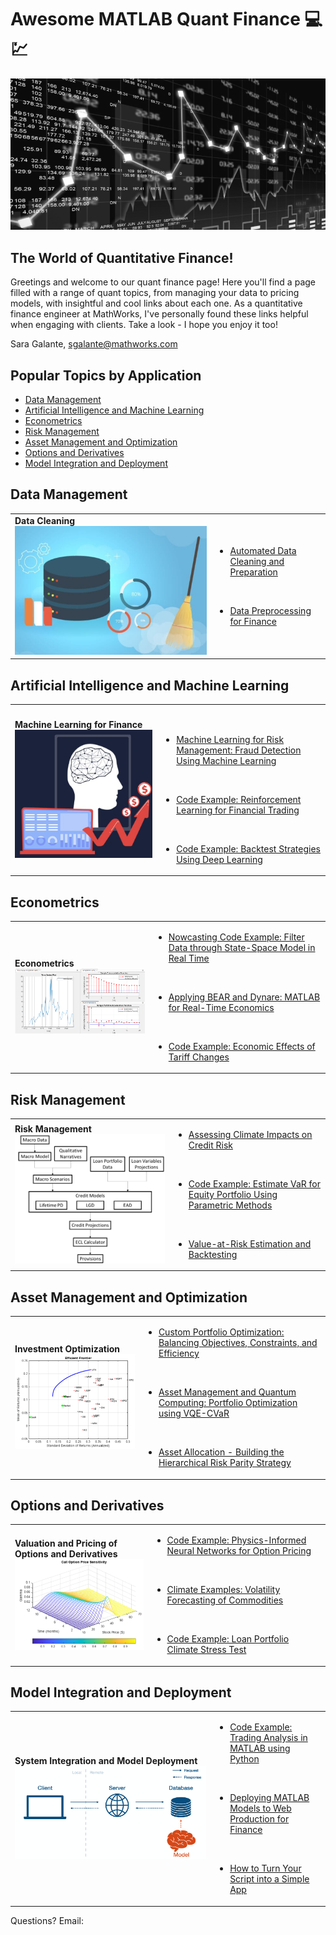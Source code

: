 # Awesome MATLAB Quant Finance :computer: :chart:

![intro](images/intro.png)

## The World of Quantitative Finance!

Greetings and welcome to our quant finance page! Here you'll find a page filled with a range of quant topics, from managing your data to pricing models, with insightful and cool links about each one. As a quantitative finance engineer at MathWorks, I've personally found these links helpful when engaging with clients. Take a look - I hope you enjoy it too!

Sara Galante, sgalante@mathworks.com

## Popular Topics by Application

- [Data Management](#data-management)
- [Artificial Intelligence and Machine Learning](#artificial-intelligence-and-machine-learning)
- [Econometrics](#econometrics)
- [Risk Management](#risk-management)
- [Asset Management and Optimization](#asset-management-and-optimization)
- [Options and Derivatives](#options-and-derivatives)
- [Model Integration and Deployment](#model-integration-and-deployment)

## Data Management

<table>
	<tbody>
		<tr>
			<td> <b>Data Cleaning<b> <br>
			<img src="images/cleandata.png" alt="cleandata" /></td>
			<td><ul>
			<li><a href="https://www.mathworks.com/videos/automated-data-cleaning-and-preparation-in-matlab-1562608492563.html">Automated Data Cleaning and Preparation</a></li>
			<p>&nbsp;</p>
			<li><a href="https://www.mathworks.com/videos/data-preprocessing-for-finance-1602504445109.html">Data Preprocessing for Finance</a></li>
			</ul></td>
		</tr>
	</tbody>
</table>

## Artificial Intelligence and Machine Learning

<table>
	<tbody>
		<tr>
		<td> <b>Machine Learning for Finance<b> <br>
			<img src="images/mlfin.png" alt="mlfin" /></td>
		<td><ul>
			<p>&nbsp;</p>
			<li><a href="https://www.youtube.com/watch?v=ONNk9ypWzeU">Machine Learning for Risk Management: Fraud Detection Using Machine Learning</a></li>
			<p>&nbsp;</p>
			<li><a href="https://github.com/matlab-deep-learning/reinforcement_learning_financial_trading">Code Example: Reinforcement Learning for Financial Trading</a></li>
			<p>&nbsp;</p>
			<li><a href="https://www.mathworks.com/help/finance/backtest-strategies-using-deep-learning.html">Code Example: Backtest Strategies Using Deep Learning</a></li>
		</ul></td>
		</tr>
	</tbody>
</table>

## Econometrics

<table>
	<tbody>
		<tr>
			<td><b> Econometrics <b><br>
			<img src="images/econ.png" alt="econ" /></td>
			<td><ul>
			<li><a href="https://www.mathworks.com/help/econ/filter-data-through-statespace-model-in-real-time.html">Nowcasting Code Example: Filter Data through State-Space Model in Real Time</a></li>
			<p>&nbsp;</p>
			<li><a href="https://www.mathworks.com/videos/matlab-for-real-time-economics-1668422801893.htmll">Applying BEAR and Dynare: MATLAB for Real-Time Economics</a></li>
			<p>&nbsp;</p>
			<li><a href="https://blogs.mathworks.com/finance/2025/03/20/the-economic-effects-of-tariff-changes/">Code Example: Economic Effects of Tariff Changes</a></li>
			</ul></td>
		</tr>
	</tbody>
</table>

## Risk Management

<table>
	<tbody>
		<tr>
			<td> <b>Risk Management <b> <br>
			<img src="images/riskmanage.png" alt="riskmanage" /></td>
			<td><ul>
			<li><a href="https://blogs.mathworks.com/finance/2025/03/03/assessing-climate-impacts-on-credit-risk/">Assessing Climate Impacts on Credit Risk</a></li>
			<p>&nbsp;</p>
			<li><a href="https://www.mathworks.com/help/risk/estimate-var-using-parametric-methods.html">Code Example: Estimate VaR for Equity Portfolio Using Parametric Methods</a></li>
			<p>&nbsp;</p>
			<li><a href="https://www.mathworks.com/help/risk/value-at-risk-estimation-and-backtesting.html">Value-at-Risk Estimation and Backtesting</a></li>
			</ul></td>
		</tr>
	</tbody>
</table>

## Asset Management and Optimization

<table>
	<tbody>
		<tr>
			<td> <b>Investment Optimization <b> <br>
			<img src="images/portopt.png" alt="portopt" /></td>
			<td><ul>
			<li><a href="https://blogs.mathworks.com/finance/2025/02/07/custom-portfolio-optimization-balancing-objectives-constraints-and-efficiency/">Custom Portfolio Optimization: Balancing Objectives, Constraints, and Efficiency</a></li>
			<p>&nbsp;</p>
			<li><a href="https://github.com/mathworks/Quantum-Computing-MATLAB/tree/main/examples/portfolio-optimization">Asset Management and Quantum Computing: Portfolio Optimization using VQE-CVaR</a></li>
			<p>&nbsp;</p>
			<li><a href="https://www.youtube.com/watch?v=e21MfMe5vtU">Asset Allocation - Building the Hierarchical Risk Parity Strategy</a></li>
			</ul></td>
		</tr>
	</tbody>
</table>

## Options and Derivatives

<table>
	<tbody>
		<tr>
			<td><b> Valuation and Pricing of Options and Derivatives <b><br>
			<img src="images/option.png" alt="option" /></td>
			<td><ul>
			<li><a href="https://github.com/matlab-deep-learning/PINNsOptionPricing">Code Example: Physics-Informed Neural Networks for Option Pricing</a></li>
			<p>&nbsp;</p>
			<li><a href="https://github.com/mathworks/climate-examples-commodity-volatility">Climate Examples: Volatility Forecasting of Commodities</a></li>
			<p>&nbsp;</p>
			<li><a href="https://github.com/mathworks/Climate-IAM-Explorer/tree/d578e39616fe688dfd9665e15d1f5f0cac4d1d79/examples/Loan%20Portfolio%20Climate%20Stress%20Test">Code Example: Loan Portfolio Climate Stress Test</a></li>
			</ul></td>
		</tr>
	</tbody>
</table>

## Model Integration and Deployment

<table>
	<tbody>
		<tr>
			<td><b> System Integration and Model Deployment <b><br>
			<img src="images/modeldeployment.png" alt="option" /></td>
			<td><ul>
			<li><a href="https://github.com/mathworks/Trading-Analysis-in-MATLAB-using-Python">Code Example: Trading Analysis in MATLAB using Python</a></li>
			<p>&nbsp;</p>
			<li><a href="https://www.mathworks.com/videos/deploying-matlab-models-to-web-and-production-for-finance-1607671433392.html">Deploying MATLAB Models to Web Production for Finance</a></li>
			<p>&nbsp;</p>
			<li><a href="https://github.com/mathworks/how-to-turn-your-script-into-a-simple-app ">How to Turn Your Script into a Simple App</a></li>
			</ul></td>
		</tr>
	</tbody>
</table>

Questions? Email:
